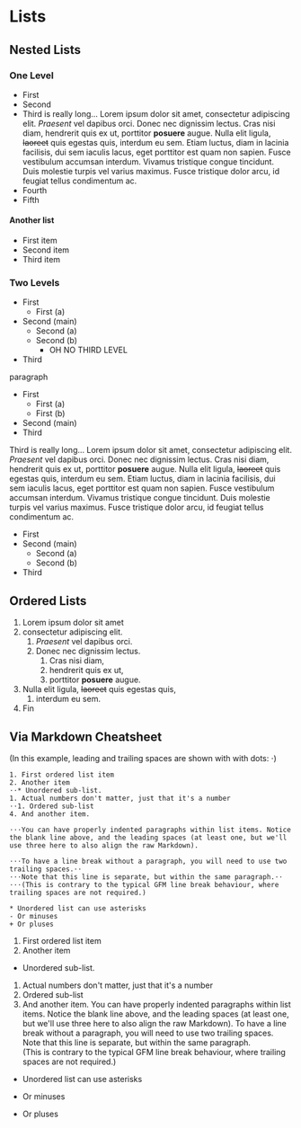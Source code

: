 # Lists

## Nested Lists

### One Level

- First
- Second
- Third is really long... Lorem ipsum dolor sit amet, consectetur adipiscing elit. *Praesent* vel dapibus orci. Donec nec dignissim lectus. Cras nisi diam, hendrerit quis ex ut, porttitor **posuere** augue. Nulla elit ligula, ~~laoreet~~ quis egestas quis, interdum eu sem. Etiam luctus, diam in lacinia facilisis, dui sem iaculis lacus, eget porttitor est quam non sapien. Fusce vestibulum accumsan interdum. Vivamus tristique congue tincidunt. Duis molestie turpis vel varius maximus. Fusce tristique dolor arcu, id feugiat tellus condimentum ac.
- Fourth
- Fifth

#### Another list

- First item
- Second item
- Third item

### Two Levels

- First
  - First (a)
- Second (main)
  - Second (a)
  - Second (b)
    - OH NO THIRD LEVEL
- Third

paragraph

- First
  - First (a)
  - First (b)
- Second (main)
- Third

Third is really long... Lorem ipsum dolor sit amet, consectetur adipiscing elit. *Praesent* vel dapibus orci. Donec nec dignissim lectus. Cras nisi diam, hendrerit quis ex ut, porttitor **posuere** augue. Nulla elit ligula, ~~laoreet~~ quis egestas quis, interdum eu sem. Etiam luctus, diam in lacinia facilisis, dui sem iaculis lacus, eget porttitor est quam non sapien. Fusce vestibulum accumsan interdum. Vivamus tristique congue tincidunt. Duis molestie turpis vel varius maximus. Fusce tristique dolor arcu, id feugiat tellus condimentum ac.

- First
- Second (main)
  - Second (a)
  - Second (b)
- Third

## Ordered Lists

1. Lorem ipsum dolor sit amet
2. consectetur adipiscing elit.
    1. *Praesent* vel dapibus orci. 
    2. Donec nec dignissim lectus. 
        1. Cras nisi diam,
        2. hendrerit quis ex ut,
        3. porttitor **posuere** augue. 
3. Nulla elit ligula, ~~laoreet~~ quis egestas quis,  
    1. interdum eu sem. 
4. Fin

## Via Markdown Cheatsheet

(In this example, leading and trailing spaces are shown with with dots: ⋅)

```no-highlight
1. First ordered list item
2. Another item
⋅⋅* Unordered sub-list. 
1. Actual numbers don't matter, just that it's a number
⋅⋅1. Ordered sub-list
4. And another item.

⋅⋅⋅You can have properly indented paragraphs within list items. Notice the blank line above, and the leading spaces (at least one, but we'll use three here to also align the raw Markdown).

⋅⋅⋅To have a line break without a paragraph, you will need to use two trailing spaces.⋅⋅
⋅⋅⋅Note that this line is separate, but within the same paragraph.⋅⋅
⋅⋅⋅(This is contrary to the typical GFM line break behaviour, where trailing spaces are not required.)

* Unordered list can use asterisks
- Or minuses
+ Or pluses
```

1. First ordered list item
2. Another item
  * Unordered sub-list. 
1. Actual numbers don't matter, just that it's a number
  1. Ordered sub-list
4. And another item.
   You can have properly indented paragraphs within list items. Notice the blank line above, and the leading spaces (at least one, but we'll use three here to also align the raw Markdown).
   To have a line break without a paragraph, you will need to use two trailing spaces.  
   Note that this line is separate, but within the same paragraph.  
   (This is contrary to the typical GFM line break behaviour, where trailing spaces are not required.)

* Unordered list can use asterisks
- Or minuses
+ Or pluses
